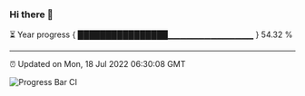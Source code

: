 ### Hi there 👋

⏳ Year progress { ████████████████▁▁▁▁▁▁▁▁▁▁▁▁▁▁ } 54.32 %

---

⏰ Updated on Mon, 18 Jul 2022 06:30:08 GMT

![Progress Bar CI](https://github.com/ZhaoGui/ZhaoGui/workflows/Progress%20Bar%20CI/badge.svg)
